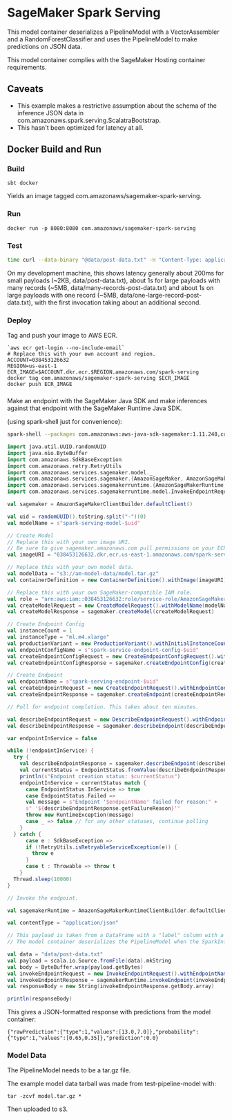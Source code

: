 # SageMaker Spark Serving

This model container deserializes a PipelineModel with a VectorAssembler and a RandomForestClassifier and uses the
PipelineModel to make predictions on JSON data.

This model container complies with the SageMaker Hosting container requirements.

## Caveats

* This example makes a restrictive assumption about the schema of the inference JSON data in
com.amazonaws.spark.serving.ScalatraBootstrap.
* This hasn't been optimized for latency at all.

## Docker Build and Run

### Build

```
sbt docker
```

Yields an image tagged com.amazonaws/sagemaker-spark-serving.

### Run

```
docker run -p 8080:8080 com.amazonaws/sagemaker-spark-serving
```

### Test

```sh
time curl --data-binary "@data/post-data.txt" -H "Content-Type: application/json" -X POST http://localhost:8080/invocations
```

On my development machine, this shows latency generally about 200ms for small payloads (~2KB, data/post-data.txt),
about 1s for large payloads with many records (~5MB, data/many-records-post-data.txt) and about 1s on large payloads with one 
record (~5MB, data/one-large-record-post-data.txt), with the first invocation taking about an additional second.

### Deploy

Tag and push your image to AWS ECR.
```
`aws ecr get-login --no-include-email`
# Replace this with your own account and region.
ACCOUNT=038453126632
REGION=us-east-1
ECR_IMAGE=$ACCOUNT.dkr.ecr.$REGION.amazonaws.com/spark-serving
docker tag com.amazonaws/sagemaker-spark-serving $ECR_IMAGE
docker push ECR_IMAGE
```

###
Make an endpoint with the SageMaker Java SDK and make inferences against that endpoint with the SageMaker Runtime Java SDK.

(using spark-shell just for convenience):

```sh
spark-shell --packages com.amazonaws:aws-java-sdk-sagemaker:1.11.248,com.amazonaws:aws-java-sdk-sagemakerruntime:1.11.248
```

```scala
import java.util.UUID.randomUUID
import java.nio.ByteBuffer
import com.amazonaws.SdkBaseException
import com.amazonaws.retry.RetryUtils
import com.amazonaws.services.sagemaker.model._
import com.amazonaws.services.sagemaker.{AmazonSageMaker, AmazonSageMakerClientBuilder}
import com.amazonaws.services.sagemakerruntime.{AmazonSageMakerRuntime, AmazonSageMakerRuntimeClientBuilder}
import com.amazonaws.services.sagemakerruntime.model.InvokeEndpointRequest

val sagemaker = AmazonSageMakerClientBuilder.defaultClient()

val uid = randomUUID().toString.split("-")(0)
val modelName = s"spark-serving-model-$uid"

// Create Model
// Replace this with your own image URI.
// Be sure to give sagemaker.amazonaws.com pull permissions on your ECR repository.
val imageURI = "038453126632.dkr.ecr.us-east-1.amazonaws.com/spark-serving"

// Replace this with your own model data.
val modelData = "s3://am-model-data/model.tar.gz"
val containerDefinition = new ContainerDefinition().withImage(imageURI).withModelDataUrl(modelData)

// Replace this with your own SageMaker-compatible IAM role.
val role = "arn:aws:iam::038453126632:role/service-role/AmazonSageMaker-ExecutionRole-20171129T125754"
val createModelRequest = new CreateModelRequest().withModelName(modelName).withPrimaryContainer(containerDefinition).withExecutionRoleArn(role)
val createModelResponse = sagemaker.createModel(createModelRequest)

// Create Endpoint Config
val instanceCount = 1
val instanceType = "ml.m4.xlarge"
val productionVariant = new ProductionVariant().withInitialInstanceCount(instanceCount).withInstanceType(instanceType).withModelName(modelName).withVariantName("spark-serving-variant")
val endpointConfigName = s"spark-service-endpoint-config-$uid"
val createEndpointConfigRequest = new CreateEndpointConfigRequest().withEndpointConfigName(endpointConfigName).withProductionVariants(productionVariant)
val createEndpointConfigResponse = sagemaker.createEndpointConfig(createEndpointConfigRequest)

// Create Endpoint
val endpointName = s"spark-serving-endpoint-$uid"
val createEndpointRequest = new CreateEndpointRequest().withEndpointConfigName(endpointConfigName).withEndpointName(endpointName)
val createEndpointResponse = sagemaker.createEndpoint(createEndpointRequest)

// Poll for endpoint completion. This takes about ten minutes.

val describeEndpointRequest = new DescribeEndpointRequest().withEndpointName(endpointName)
val describeEndpointResponse = sagemaker.describeEndpoint(describeEndpointRequest)

var endpointInService = false

while (!endpointInService) {
  try {
    val describeEndpointResponse = sagemaker.describeEndpoint(describeEndpointRequest)
    val currentStatus = EndpointStatus.fromValue(describeEndpointResponse.getEndpointStatus)
    println(s"Endpoint creation status: $currentStatus")
    endpointInService = currentStatus match {
      case EndpointStatus.InService => true
      case EndpointStatus.Failed =>
      val message = s"Endpoint '$endpointName' failed for reason:" +
      s" '${describeEndpointResponse.getFailureReason}'"
      throw new RuntimeException(message)
      case _ => false // for any other statuses, continue polling
    }
  } catch {
      case e : SdkBaseException =>
      if (!RetryUtils.isRetryableServiceException(e)) {
        throw e
      }
      case t : Throwable => throw t
    }
  Thread.sleep(10000)
}

// Invoke the endpoint.

val sagemakerRuntime = AmazonSageMakerRuntimeClientBuilder.defaultClient

val contentType = "application/json"

// This payload is taken from a DataFrame with a "label" column with a Double and a "features" column with a SparseVector using DataFrame.toJSON
// The model container deserializes the PipelineModel when the SparkInferenceServlet is initialized and uses it to serve these predictions.

val data = "data/post-data.txt"
val payload = scala.io.Source.fromFile(data).mkString
val body = ByteBuffer.wrap(payload.getBytes)
val invokeEndpointRequest = new InvokeEndpointRequest().withEndpointName(endpointName).withContentType(contentType).withBody(body)
val invokeEndpointResponse = sagemakerRuntime.invokeEndpoint(invokeEndpointRequest)
val responseBody = new String(invokeEndpointResponse.getBody.array)

println(responseBody)
```

This gives a JSON-formatted response with predictions from the model container:
```
{"rawPrediction":{"type":1,"values":[13.0,7.0]},"probability":{"type":1,"values":[0.65,0.35]},"prediction":0.0}
```

### Model Data

The PipelineModel needs to be a tar.gz file.

The example model data tarball was made from test-pipeline-model with:

```
tar -zcvf model.tar.gz *
```

Then uploaded to s3.